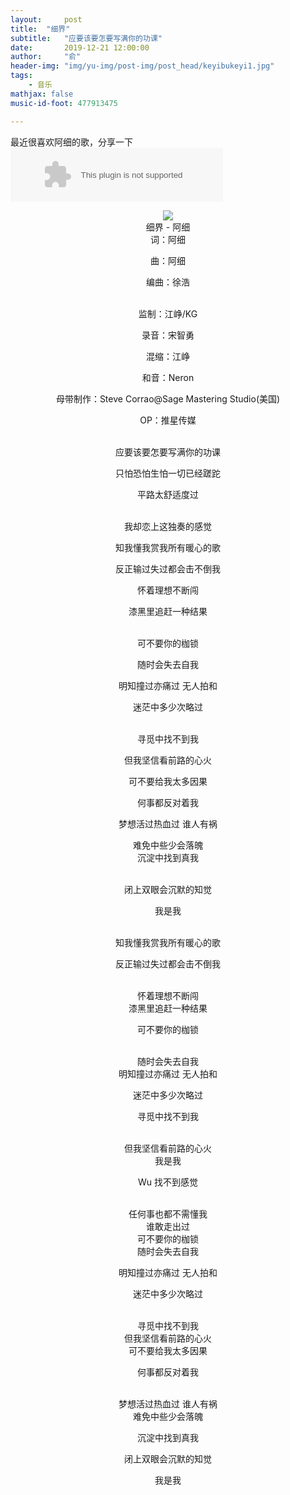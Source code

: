 ```yaml
---
layout:     post
title:  "细界"
subtitle:   "应要该要怎要写满你的功课"
date:       2019-12-21 12:00:00
author:     "俞"
header-img: "img/yu-img/post-img/post_head/keyibukeyi1.jpg"
tags:
    - 音乐
mathjax: false
music-id-foot: 477913475

---
```


最近很喜欢阿细的歌，分享一下
<embed src="//music.163.com/style/swf/widget.swf?sid=1332566421&type=2&auto=1&width=320&height=66" width="340" height="86"  allowNetworking="all"></embed>



<div align="center"><img src='https://timgsa.baidu.com/timg?image&quality=80&size=b9999_10000&sec=1576946982534&di=147597ce2485cccb35c1ca6dafc3fca8&imgtype=0&src=http%3A%2F%2Fimg3.doubanio.com%2Fview%2Fnote%2Fl%2Fpublic%2Fp57262752.jpg'/></div><div align="center">
细界 - 阿细

<br/>
词：阿细


曲：阿细


编曲：徐浩

<br/>
监制：江峥/KG


录音：宋智勇


混缩：江峥


和音：Neron


母带制作：Steve Corrao@Sage Mastering Studio(美国)


OP：推星传媒

<br/>
应要该要怎要写满你的功课

<br/>

只怕恐怕生怕一切已经蹉跎
<br/>

平路太舒适度过

<br/>
我却恋上这独奏的感觉
<br/>

知我懂我赏我所有暖心的歌
<br/>

反正输过失过都会击不倒我
<br/>

怀着理想不断闯
<br/>

漆黑里追赶一种结果

<br/>
可不要你的枷锁
<br/>

随时会失去自我
<br/>

明知撞过亦痛过 无人拍和
<br/>

迷茫中多少次略过

<br/>
寻觅中找不到我
<br/>

但我坚信看前路的心火
<br/>

可不要给我太多因果
<br/>

何事都反对着我
<br/>

梦想活过热血过 谁人有祸
<br/>

难免中些少会落魄
<br/>
沉淀中找到真我

<br/>
闭上双眼会沉默的知觉
<br/>

我是我

<br/>
知我懂我赏我所有暖心的歌
<br/>

反正输过失过都会击不倒我

<br/>
怀着理想不断闯

<br/>
漆黑里追赶一种结果
<br/>

可不要你的枷锁

<br/>
随时会失去自我

<br/>
明知撞过亦痛过 无人拍和
<br/>

迷茫中多少次略过
<br/>

寻觅中找不到我

<br/>
但我坚信看前路的心火

<br/>
我是我
<br/>

Wu 找不到感觉

<br/>
任何事也都不需懂我
<br/>
谁敢走出过

<br/>
可不要你的枷锁

<br/>
随时会失去自我
<br/>

明知撞过亦痛过 无人拍和
<br/>

迷茫中多少次略过

<br/>
寻觅中找不到我

<br/>
但我坚信看前路的心火

<br/>
可不要给我太多因果
<br/>

何事都反对着我

<br/>
梦想活过热血过 谁人有祸

<br/>
难免中些少会落魄
<br/>

沉淀中找到真我
<br/>

闭上双眼会沉默的知觉
<br/>

我是我